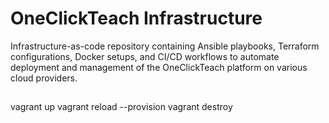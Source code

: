 # OneClickTeach Infrastructure

Infrastructure-as-code repository containing Ansible playbooks, Terraform configurations, Docker setups, and CI/CD workflows to automate deployment and management of the OneClickTeach platform on various cloud providers.


## 
vagrant up
vagrant reload --provision
vagrant destroy

